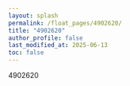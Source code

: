 ```yaml
---
layout: splash
permalink: /float_pages/4902620/
title: "4902620"
author_profile: false
last_modified_at: 2025-06-13
toc: false
---
```

 
4902620
